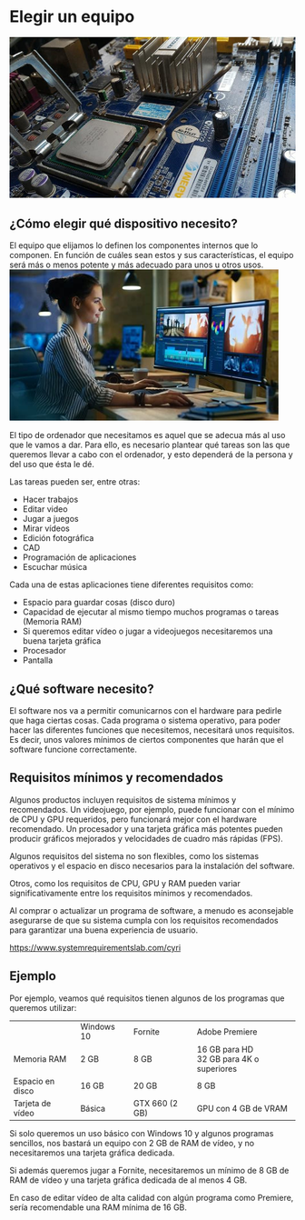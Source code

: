 # Elegir un equipo

![imagen](media/image1.jpg)

## ¿Cómo elegir qué dispositivo necesito?

El equipo que elijamos lo definen los componentes internos que lo componen. En función de cuáles sean estos y sus características, el equipo será más o menos potente y más adecuado para unos u otros usos.![imagen](media/image2.png)

El tipo de ordenador que necesitamos es aquel que se adecua más al uso que le vamos a dar. Para ello, es necesario plantear qué tareas son las que queremos llevar a cabo con el ordenador, y esto dependerá de la persona y del uso que ésta le dé.

Las tareas pueden ser, entre otras:

- Hacer trabajos
- Editar video
- Jugar a juegos
- Mirar vídeos
- Edición fotográfica
- CAD
- Programación de aplicaciones
- Escuchar música

Cada una de estas aplicaciones tiene diferentes requisitos como:

- Espacio para guardar cosas (disco duro)
- Capacidad de ejecutar al mismo tiempo muchos programas o tareas (Memoria RAM)
- Si queremos editar vídeo o jugar a videojuegos necesitaremos una buena tarjeta gráfica
- Procesador
- Pantalla

## ¿Qué software necesito?

El software nos va a permitir comunicarnos con el hardware para pedirle que haga ciertas cosas. Cada programa o sistema operativo, para poder hacer las diferentes funciones que necesitemos, necesitará unos requisitos. Es decir, unos valores mínimos de ciertos componentes que harán que el software funcione correctamente.

## Requisitos mínimos y recomendados

Algunos productos incluyen requisitos de sistema mínimos y recomendados. Un videojuego, por ejemplo, puede funcionar con el mínimo de CPU y GPU requeridos, pero funcionará mejor con el hardware recomendado. Un procesador y una tarjeta gráfica más potentes pueden producir gráficos mejorados y velocidades de cuadro más rápidas (FPS).

Algunos requisitos del sistema no son flexibles, como los sistemas operativos y el espacio en disco necesarios para la instalación del software.

Otros, como los requisitos de CPU, GPU y RAM pueden variar significativamente entre los requisitos mínimos y recomendados.

Al comprar o actualizar un programa de software, a menudo es aconsejable asegurarse de que su sistema cumpla con los requisitos recomendados para garantizar una buena experiencia de usuario.

https://www.systemrequirementslab.com/cyri

## Ejemplo

Por ejemplo, veamos qué requisitos tienen algunos de los programas que queremos utilizar:

<table id="table1">
<tr>
<td></td>
<td>Windows 10</td>
<td>Fornite</td>
<td>Adobe Premiere</td>
</tr>
<tr>
<td>Memoria RAM</td>
<td>2 GB</td>
<td>8 GB</td>
<td>16 GB para HD<br>32 GB para 4K o superiores</td>
</tr>
<tr>
<td>Espacio en disco</td>
<td>16 GB</td>
<td>20 GB</td>
<td>8 GB</td>
</tr>
<tr>
<td>Tarjeta de vídeo</td>
<td>Básica</td>
<td>GTX 660 (2 GB)</td>
<td>GPU con 4 GB de VRAM</td>
</tr>
</table>

Si solo queremos un uso básico con Windows 10 y algunos programas sencillos, nos bastará un equipo con 2 GB de RAM de vídeo, y no necesitaremos una tarjeta gráfica dedicada.

Si además queremos jugar a Fornite, necesitaremos un mínimo de 8 GB de RAM de vídeo y una tarjeta gráfica dedicada de al menos 4 GB.

En caso de editar vídeo de alta calidad con algún programa como Premiere, sería recomendable una RAM mínima de 16 GB.